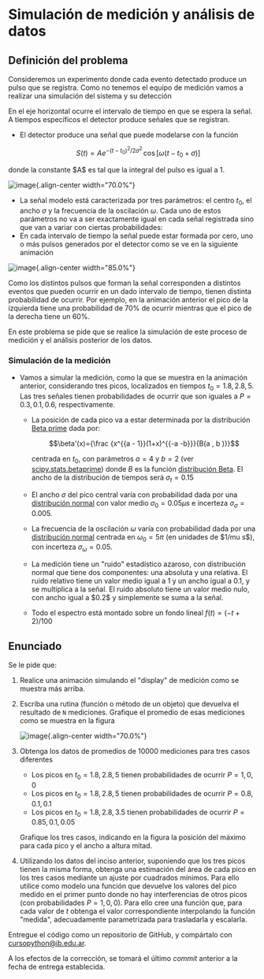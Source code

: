 # Simulación de medición y análisis de datos

## Definición del problema

Consideremos un experimento donde cada evento detectado produce un pulso
que se registra. Como no tenemos el equipo de medición vamos a realizar
una simulación del sistema y su detección

En el eje horizontal ocurre el intervalo de tiempo en que se espera la
señal. A tiempos específicos el detector produce señales que se
registran.

-   El detector produce una señal que puede modelarse con la función

    $$S(t) = A e^{-(t-t_0)^2/2 \sigma^2} \, \cos\left[\omega (t-t_0 + \sigma) \right]$$

donde la constante \$A\$ es tal que la integral del pulso es igual a 1.

![image](../figuras/ej_deteccion_modelo.png){.align-center
width="70.0%"}

-   La señal modelo está caracterizada por tres parámetros: el centro
    $t_0$, el ancho $\sigma$ y la frecuencia de la oscilación $\omega$.
    Cada uno de estos parámetros no va a ser exactamente igual en cada
    señal registrada sino que van a variar con ciertas probabilidades:
-   En cada intervalo de tiempo la señal puede estar formada por cero,
    uno o más pulsos generados por el detector como se ve en la
    siguiente animación

![image](../figuras/ej_deteccion_signals.gif){.align-center
width="85.0%"}

Como los distintos pulsos que forman la señal corresponden a distintos
eventos que pueden ocurrir en un dado intervalo de tiempo, tienen
distinta probabilidad de ocurrir. Por ejemplo, en la animación anterior
el pico de la izquierda tiene una probabilidad de 70% de ocurrir
mientras que el pico de la derecha tiene un 60%.

En este problema se pide que se realice la simulación de este proceso de
medición y el análisis posterior de los datos.

### Simulación de la medición

-   Vamos a simular la medición, como la que se muestra en la animación
    anterior, considerando tres picos, localizados en tiempos
    $t_{0}=1.8, 2.8, 5$. Las tres señales tienen probabilidades de
    ocurrir que son iguales a $P = 0.3, 0.1, 0.6$, respectivamente.
    -   La posición de cada pico va a estar determinada por la
        distribución 
		[Beta prime](https://en.wikipedia.org/wiki/Beta_prime_distribution)
        dada por:

        $$\beta'(x)={\frac {x^{{a - 1}}(1+x)^{{-a -b}}}{B(a , b )}}$$

        centrada en $t_{0}$, con parámetros $a=4$ y $b=2$ (ver
        [scipy.stats.betaprime](https://docs.scipy.org/doc/scipy/reference/generated/scipy.stats.betaprime.html#scipy.stats.betaprime))
        donde $B$ es la función [distribución Beta](https://en.wikipedia.org/wiki/Beta_function). El ancho de
        la distribución de tiempos será $\sigma_{t}= 0.15$

    -   El ancho $\sigma$ del pico central varía con probabilidad dada
        por una [distribución normal](https://numpy.org/doc/stable/reference/random/generated/numpy.random.normal.html)
        con valor medio $\sigma_{0} = 0.05 \mu s$ e incerteza
        $\sigma_{\sigma}= 0.005$.

    -   La frecuencia de la oscilación $\omega$ varía con probabilidad
        dada por una
		[distribución normal](https://numpy.org/doc/stable/reference/random/generated/numpy.random.normal.html)
        centrada en $\omega_{0} = 5 \pi$ (en unidades de \$1/mu s\$),
        con incerteza $\sigma_{\omega}= 0.05$.

    -   La medición tiene un "ruido" estadístico azaroso, con
        distribución normal que tiene dos componentes: una absoluta y
        una relativa. El ruido relativo tiene un valor medio igual a 1 y
        un ancho igual a 0.1, y se multiplica a la señal. El ruido
        absoluto tiene un valor medio nulo, con ancho igual a \$0.2\$ y
        simplemente se suma a la señal.

    -   Todo el espectro está montado sobre un fondo lineal
        $f(t) = (- t + 2)/100$

## Enunciado

Se le pide que:

1.  Realice una animación simulando el "display" de medición como se
    muestra más arriba.

2.  Escriba una rutina (función o método de un objeto) que devuelva el
    resultado de `N` mediciones. Grafique el promedio de esas mediciones
    como se muestra en la figura

    ![image](../figuras/ej_deteccion_promedio.png){.align-center
    width="70.0%"}

3.  Obtenga los datos de promedios de 10000 mediciones para tres casos
    diferentes

    -   Los picos en $t_{0}=1.8, 2.8, 5$ tienen probabilidades de
        ocurrir $P =  1, 0, 0$
    -   Los picos en $t_{0}=1.8, 2.8, 5$ tienen probabilidades de
        ocurrir $P = 0.8, 0.1, 0.1$
    -   Los picos en $t_{0}=1.8, 2.8, 3.5$ tienen probabilidades de
        ocurrir $P = 0.85, 0.1, 0.05$

    Grafique los tres casos, indicando en la figura la posición del
    máximo para cada pico y el ancho a altura mitad.

4.  Utilizando los datos del inciso anterior, suponiendo que los tres
    picos tienen la misma forma, obtenga una estimación del área de cada
    pico en los tres casos mediante un ajuste por cuadrados mínimos.
    Para ello utilice como modelo una función que devuelve los valores
    del pico medido en el primer punto donde no hay interferencias de
    otros picos (con probabilidades $P =  1, 0, 0$). Para ello cree una
    función que, para cada valor de $t$ obtenga el valor correspondiente
    interpolando la función "medida", adecuadamente parametrizada para
    trasladarla y escalarla.


Entregue el código como un repositorio de GitHub, y compártalo con
cursopython@ib.edu.ar.

   A los efectos de la corrección, se tomará el último *commit* anterior
   a la fecha de entrega establecida.
